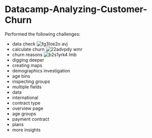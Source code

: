 # Datacamp-Analyzing-Customer-Churn

Performed the following challenges:
- data check
![fg3loe2o avj](https://github.com/MarcvWaes/Datacamp-Analyzing-Customer-Churn/assets/120553175/8c341c80-b5ee-42b2-8d0b-3e8e3abc02ce)
- calculate churn
![22advpdy wmr](https://github.com/MarcvWaes/Datacamp-Analyzing-Customer-Churn/assets/120553175/6a623957-f112-45ce-867e-f266564453fe)
- churn reasons
![b2s1yrk4 lmb](https://github.com/MarcvWaes/Datacamp-Analyzing-Customer-Churn/assets/120553175/335b055b-ccbb-4449-bd25-ed847f212782)
- digging deeper
- creating maps
- demographics investigation
- age bins
- inspecting groups
- multiple fields
- data 
- international
- contract type
- overview page
- age groups
- payment contract
- plans
- more insights
